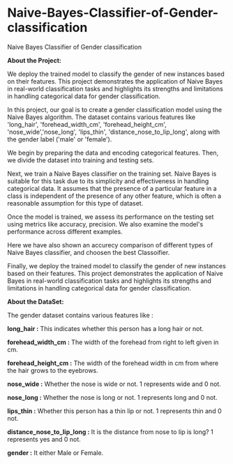 # Naive-Bayes-Classifier-of-Gender-classification
Naive Bayes Classifier of Gender classification

**About the Project:**

We deploy the trained model to classify the gender of new instances based on their features. This project demonstrates the application of Naive Bayes in real-world classification tasks and highlights its strengths and limitations in handling categorical data for gender classification.

In this project, our goal is to create a gender classification model using the Naive Bayes algorithm. The dataset contains various features like 'long_hair', 'forehead_width_cm', 'forehead_height_cm', 'nose_wide','nose_long', 'lips_thin', 'distance_nose_to_lip_long', along with the gender label ('male' or 'female').

We begin by preparing the data and encoding categorical features. Then, we divide the dataset into training and testing sets.

Next, we train a Naive Bayes classifier on the training set. Naive Bayes is suitable for this task due to its simplicity and effectiveness in handling categorical data. It assumes that the presence of a particular feature in a class is independent of the presence of any other feature, which is often a reasonable assumption for this type of dataset.

Once the model is trained, we assess its performance on the testing set using metrics like accuracy, precision. We also examine the model's performance across different examples.

Here we have also shown an accurecy comparison of different types of Naive Bayes classifier, and choosen the best Classoifier.

Finally, we deploy the trained model to classify the gender of new instances based on their features. This project demonstrates the application of Naive Bayes in real-world classification tasks and highlights its strengths and limitations in handling categorical data for gender classification.

**About the DataSet:**

The gender dataset contains various features like :

**long_hair :** This indicates whether this person has a long hair or not.

**forehead_width_cm :** The width of the forehead from right to left given in cm.

**forehead_height_cm :** The width of the forehead width in cm from where the hair grows to the eyebrows.

**nose_wide :** Whether the nose is wide or not. 1 represents wide and 0 not.

**nose_long :** Whether the nose is long or not. 1 represents long and 0 not.

**lips_thin :** Whether this person has a thin lip or not. 1 represents thin and 0 not.

**distance_nose_to_lip_long :** It is the distance from nose to lip is long? 1 represents yes and 0 not.

**gender :** It either Male or Female.
